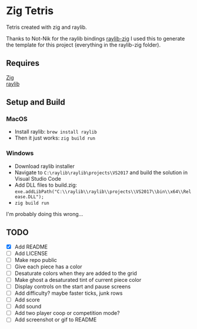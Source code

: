 # Zig Tetris

Tetris created with zig and raylib.

Thanks to Not-Nik for the raylib bindings [raylib-zig](https://github.com/Not-Nik/raylib-zig)
I used this to generate the template for this project (everything in the raylib-zig folder).

## Requires

[Zig](https://ziglang.org/)<br/>
[raylib](https://www.raylib.com/)

## Setup and Build

### MacOS

- Install raylib: `brew install raylib`
- Then it just works: `zig build run`

### Windows

- Download raylib installer
- Navigate to `C:\raylib\raylib\projects\VS2017` and build the solution in Visual Studio Code
- Add DLL files to build.zig:<br/>`exe.addLibPath("C:\\raylib\\raylib\\projects\\VS2017\\bin\\x64\\Release.DLL");`
- `zig build run`

I'm probably doing this wrong...

## TODO

- [x] Add README
- [ ] Add LICENSE
- [ ] Make repo public
- [ ] Give each piece has a color
- [ ] Desaturate colors when they are added to the grid
- [ ] Make ghost a desaturated tint of current piece color
- [ ] Display controls on the start and pause screens
- [ ] Add difficulty? maybe faster ticks, junk rows
- [ ] Add score
- [ ] Add sound
- [ ] Add two player coop or competition mode?
- [ ] Add screenshot or gif to README
